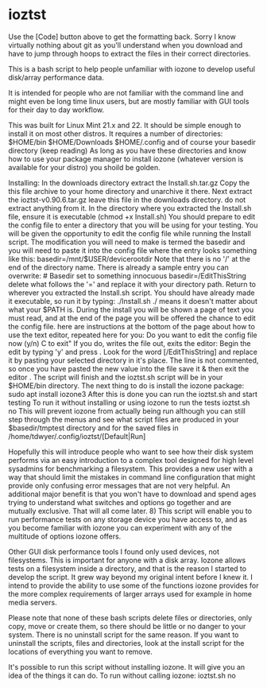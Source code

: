 # ioztst
Use the [Code] button above to get the formatting back.  Sorry I know
virtually nothing about git as you'll understand when you download
and have to jump through hoops to extract the files in their correct
directories.

This is a bash script to help people unfamiliar with iozone to develop useful
disk/array performance data.

It is intended for people who are not familiar with the command line
and might even be long time linux users, but are mostly familiar with GUI
tools for their day to day workflow.

This was built for Linux Mint 21.x and 22. It should be simple enough
to install it on most other distros.  It requires a number of directories:
   $HOME/bin
   $HOME/Downloads
   $HOME/.config
   and of course your basedir directory (keep reading)
As long as you have these directories and know how to use your package
manager to install iozone (whatever version is available for your distro)
you shoild be golden.

Installing: In the downloads directory extract the Install.sh.tar.gz
            Copy the this file archive to your home directory and 
            unarchive it there.
            Next extract the ioztst-v0.90.6.tar.gz leave this file in
            the downloads directory.  do not extract anything from it.
            In the directory where you extracted the Install.sh file,
            ensure it is executable (chmod +x Install.sh)
            You should prepare to edit the config file to enter a
            directory that you will be using for your testing.  You will
            be given the opportunity to edit the config file while running
            the Install script. The modification you will need to make
            is termed the basedir and you will need to paste it into the
            config file where the entry looks something like this:
                  basedir=/mnt/$USER/devicerootdir
            Note that there is no '/' at the end of the directory name.
            There is already a sample entry you can overwrite:
                  # Basedir set to something innocuous
                  basedir=/EditThisString
            delete what follows the '=' and replace it with your directory
            path.
            Return to wherever you extracted the Install.sh script. You
            should have already made it executable, so run it by typing:
               ./Install.sh 
            ./ means it doesn't matter about what your $PATH is.  During the
            install you will be shown a page of text you must read, and at 
            the end of the page you will be offered the chance to edit the
            config file.  here are instructions at the bottom of the page
            about how to use the text editor, repeated here for you:
       Do you want to edit the config file now (y/n)  <Ctrl>C to exit"
       If you do, <Ctrl><O> <Enter> writes the file out, <Ctrl><X> exits the editor:
            Begin the edit by typing 'y' and press <Enter>.  Look for the
            word [/EditThisString] and replace it by pasting your selected
            directory in it's place.  The line is not commented, so once you
            have pasted the new value into the file save it <Ctrl><O> & <Enter>
            then exit the editor <Ctrl><X>.  The script will finish and the
            ioztst.sh script will be in your $HOME/bin directory.
            The next thing to do is install the iozone package:
                sudo apt install iozone3
            After this is done you can run the ioztst.sh and start testing
            To run it without installing or using iozone to run the tests
                ioztst.sh no
            This will prevent iozone from actually being run although you can
            still step through the menus and see what script files are produced
            in your $basedir/tmptest directory and for the saved files in 
            /home/tdwyer/.config/ioztst/[Default|Run]

Hopefully this will introduce people who want to see how their disk system performs
via an easy introduction to a complex tool designed for high level sysadmins for
benchmarking a filesystem. This provides a new user with a way that
should limit the mistakes in command line configuration that might provide
only confusing error messages that are not very helpful.  An additional major
benefit is that you won't have to download and spend ages trying to understand
what switches and options go together and are mutually exclusive.
That will all come later. 8)  This script will enable you to run performance
tests on any storage device you have access to, and as you become familiar
with iozone you can experiment with any of the multitude of options iozone
offers.

Other GUI disk performance tools I found only used devices, not filesystems.
This is important for anyone with a disk array.
Iozone allows tests on a filesystem inside a directory, and that is the reason
I started to develop the script.  It grew way beyond my original intent before
I knew it.  I intend to provide the ability to use some of the functions iozone
provides for the more complex requirements of larger arrays used for example in
home media servers.

Please note that none of these bash scripts delete files or directories, only 
copy, move or create them, so there should be little or no danger to your system.
There is no uninstall script for the same reason.  If you want to uninstall the
scripts, files and directories, look at the install script for the locations 
of everything you want to remove.

It's possible to run this script without installing iozone.  It will give you an
idea of the things it can do.  To run without calling iozone: ioztst.sh no
